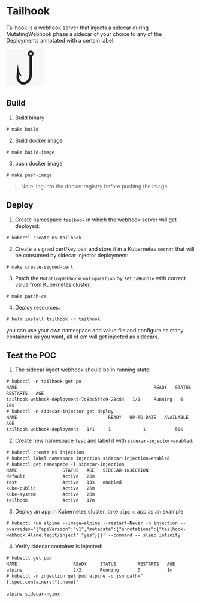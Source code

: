 # Tailhook
Tailhook is a webhook server that injects a sidecar during MutatingWebhook phase a sidecar of your choice to any of the Deployments annotated with a certain label.

<img src="https://github.com/4lane-legit/tailhook/blob/main/logo.png" width="100" height="100">

## Build

1. Build binary

```
# make build
```

2. Build docker image
   
```
# make build-image
```

3. push docker image

```
# make push-image
```

> Note: log into the docker registry before pushing the image.

## Deploy

1. Create namespace `tailhook` in which the webhook server will get deployed:

```
# kubectl create ns tailhook
```

2. Create a signed cert/key pair and store it in a Kubernetes `secret` that will be consumed by sidecar injector deployment:

```
# make create-signed-cert 
```

3. Patch the `MutatingWebhookConfiguration` by set `caBundle` with correct value from Kubernetes cluster:

```
# make patch-ca
```

4. Deploy resources:

```
# helm install tailhook -n tailhook
```
you can use your own namespace and value file and configure as many containers as you want, all of em will get injected as sidecars.

## Test the POC

1. The sidecar inject webhook should be in running state:

```
# kubectl -n tailhook get po
NAME                                                   READY   STATUS    RESTARTS   AGE
tailhook-webhook-deployment-7c8bc5f4c9-28c84   1/1     Running   0          10s
# kubectl -n sidecar-injector get deploy
NAME                                  READY   UP-TO-DATE   AVAILABLE   AGE
tailhook-webhook-deployment   1/1     1            1           50s
```

2. Create new namespace `test` and label it with `sidecar-injector=enabled`:

```
# kubectl create ns injection
# kubectl label namespace injection sidecar-injection=enabled
# kubectl get namespace -l sidecar-injection
NAME                 STATUS   AGE   SIDECAR-INJECTION
default              Active   26m
test                 Active   13s   enabled
kube-public          Active   26m
kube-system          Active   26m
tailhook             Active   17m
```

3. Deploy an app in Kubernetes cluster, take `alpine` app as an example

```
# kubectl run alpine --image=alpine --restart=Never -n injection --overrides='{"apiVersion":"v1","metadata":{"annotations":{"tailhook-webhook.4lane.legit/inject":"yes"}}}' --command -- sleep infinity
```

4. Verify sidecar container is injected:

```
# kubectl get pod
NAME                     READY     STATUS        RESTARTS   AGE
alpine                   2/2       Running       0          1m
# kubectl -n injection get pod alpine -o jsonpath="{.spec.containers[*].name}"

alpine sidecar-nginx
```
